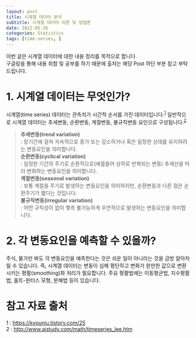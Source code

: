 ```yaml
---
layout: post
title: 시계열 데이터 분석
subtitle: 시계열 데이터 이론 및 방법론
date: 2022-05-26
categories: Statistics
tags: [time-series, ]
---
```



이번 글은 시계열 데이터에 대한 내용 정리를 목적으로 합니다.  
구글링을 통해 내용 취합 및 공부를 하기 때문에 출처는 해당 Post 하단 부분 참고 부탁드립니다. 


# 1. 시계열 데이터는 무엇인가?

시계열(time series) 데이터는 관측치가 시간적 순서를 가진 데이터입니다.<sup>[1](#references)</sup> 일반적으로 시계열 데이터는 추세변동, 순환변동, 계절변동, 불규칙변동 요인으로 구성됩니다.<sup>[2](#references)</sup>  

> **추세변동(trend variation)**  
> : 장기간에 걸쳐 지속적으로 증가 또는 감소하거나 혹은 일정한 상태를 유지하려는 변동요인을 의미합니다.  
> **순환변동(cyclical variation)**  
> : 일정한 기간의 주기로 순환적으로(예를들어 상하로 반복되는 변동) 추세선을 따라 변화하는 변동요인을 의미합니다.  
> **계절변동(seasonal variation)**  
> : 보통 계절을 주기로 발생하는 변동요인을 의미하지만, 순환변동과 다른 점은 순환주기가 짧다는 것입니다.  
> **불규칙변동(irregular variation)**  
> : 어떤 규칙성이 없이 옟측 불가능하게 우연적으로 발생하는 변동요인을 의미합니다.  


# 2. 각 변동요인을 예측할 수 있을까?

주식, 물가만 봐도 각 변동요인을 예측한다는 것은 쉬운 일이 아니라는 것을 금방 알아차릴 수 있습니다. 즉, 시계열 데이터는 변동이 심해 평탄하고 변화가 완만한 값으로 변환시키는 평활(smoothing)화 처리가 필요합니다. 주요 평활법에는 이동평균법, 지수평활법, 홀트-윈터스 모형, 분해법 등이 있습니다. 

# 참고 자료 출처

<a name="references">1</a> : https://kyounju.tistory.com/25  
<a name="references">2</a> : http://www.aistudy.com/math/timeseries_lee.htm